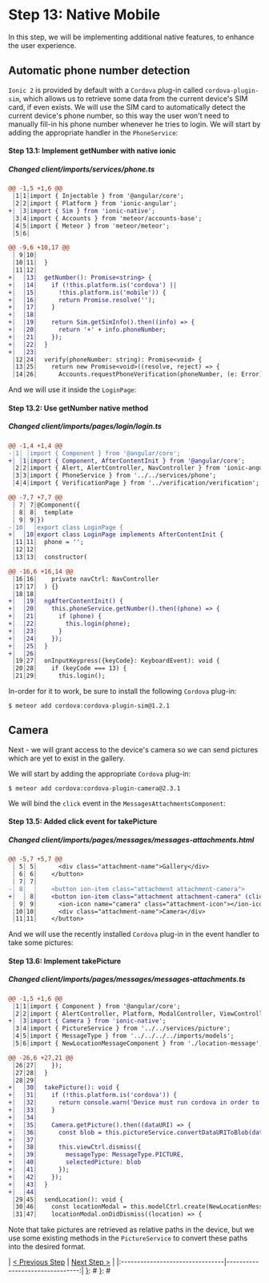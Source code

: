 [{]: <region> (header)
# Step 13: Native Mobile
[}]: #
[{]: <region> (body)
In this step, we will be implementing additional native features, to enhance the user experience.

## Automatic phone number detection

`Ionic 2` is provided by default with a `Cordova` plug-in called `cordova-plugin-sim`, which allows us to retrieve some data from the current device's SIM card, if even exists. We will use the SIM card to automatically detect the current device's phone number, so this way the user won't need to manually fill-in his phone number whenever he tries to login. We will start by adding the appropriate handler in the `PhoneService`:

[{]: <helper> (diff_step 13.1)
#### Step 13.1: Implement getNumber with native ionic

##### Changed client/imports/services/phone.ts
```diff
@@ -1,5 +1,6 @@
 ┊1┊1┊import { Injectable } from '@angular/core';
 ┊2┊2┊import { Platform } from 'ionic-angular';
+┊ ┊3┊import { Sim } from 'ionic-native';
 ┊3┊4┊import { Accounts } from 'meteor/accounts-base';
 ┊4┊5┊import { Meteor } from 'meteor/meteor';
 ┊5┊6┊
```
```diff
@@ -9,6 +10,17 @@
 ┊ 9┊10┊
 ┊10┊11┊  }
 ┊11┊12┊
+┊  ┊13┊  getNumber(): Promise<string> {
+┊  ┊14┊    if (!this.platform.is('cordova') ||
+┊  ┊15┊      !this.platform.is('mobile')) {
+┊  ┊16┊      return Promise.resolve('');
+┊  ┊17┊    }
+┊  ┊18┊
+┊  ┊19┊    return Sim.getSimInfo().then((info) => {
+┊  ┊20┊      return '+' + info.phoneNumber;
+┊  ┊21┊    });
+┊  ┊22┊  }
+┊  ┊23┊
 ┊12┊24┊  verify(phoneNumber: string): Promise<void> {
 ┊13┊25┊    return new Promise<void>((resolve, reject) => {
 ┊14┊26┊      Accounts.requestPhoneVerification(phoneNumber, (e: Error) => {
```
[}]: #

And we will use it inside the `LoginPage`:

[{]: <helper> (diff_step 13.2)
#### Step 13.2: Use getNumber native method

##### Changed client/imports/pages/login/login.ts
```diff
@@ -1,4 +1,4 @@
-┊1┊ ┊import { Component } from '@angular/core';
+┊ ┊1┊import { Component, AfterContentInit } from '@angular/core';
 ┊2┊2┊import { Alert, AlertController, NavController } from 'ionic-angular';
 ┊3┊3┊import { PhoneService } from '../../services/phone';
 ┊4┊4┊import { VerificationPage } from '../verification/verification';
```
```diff
@@ -7,7 +7,7 @@
 ┊ 7┊ 7┊@Component({
 ┊ 8┊ 8┊  template
 ┊ 9┊ 9┊})
-┊10┊  ┊export class LoginPage {
+┊  ┊10┊export class LoginPage implements AfterContentInit {
 ┊11┊11┊  phone = '';
 ┊12┊12┊
 ┊13┊13┊  constructor(
```
```diff
@@ -16,6 +16,14 @@
 ┊16┊16┊    private navCtrl: NavController
 ┊17┊17┊  ) {}
 ┊18┊18┊
+┊  ┊19┊  ngAfterContentInit() {
+┊  ┊20┊    this.phoneService.getNumber().then((phone) => {
+┊  ┊21┊      if (phone) {
+┊  ┊22┊        this.login(phone);
+┊  ┊23┊      }
+┊  ┊24┊    });
+┊  ┊25┊  }
+┊  ┊26┊
 ┊19┊27┊  onInputKeypress({keyCode}: KeyboardEvent): void {
 ┊20┊28┊    if (keyCode === 13) {
 ┊21┊29┊      this.login();
```
[}]: #

In-order for it to work, be sure to install the following `Cordova` plug-in:

    $ meteor add cordova:cordova-plugin-sim@1.2.1

## Camera

Next - we will grant access to the device's camera so we can send pictures which are yet to exist in the gallery.

We will start by adding the appropriate `Cordova` plug-in:

    $ meteor add cordova:cordova-plugin-camera@2.3.1

We will bind the `click` event in the `MessagesAttachmentsComponent`:

[{]: <helper> (diff_step 13.5)
#### Step 13.5: Added click event for takePicture

##### Changed client/imports/pages/messages/messages-attachments.html
```diff
@@ -5,7 +5,7 @@
 ┊ 5┊ 5┊      <div class="attachment-name">Gallery</div>
 ┊ 6┊ 6┊    </button>
 ┊ 7┊ 7┊
-┊ 8┊  ┊    <button ion-item class="attachment attachment-camera">
+┊  ┊ 8┊    <button ion-item class="attachment attachment-camera" (click)="takePicture()">
 ┊ 9┊ 9┊      <ion-icon name="camera" class="attachment-icon"></ion-icon>
 ┊10┊10┊      <div class="attachment-name">Camera</div>
 ┊11┊11┊    </button>
```
[}]: #

And we will use the recently installed `Cordova` plug-in in the event handler to take some pictures:

[{]: <helper> (diff_step 13.6)
#### Step 13.6: Implement takePicture

##### Changed client/imports/pages/messages/messages-attachments.ts
```diff
@@ -1,5 +1,6 @@
 ┊1┊1┊import { Component } from '@angular/core';
 ┊2┊2┊import { AlertController, Platform, ModalController, ViewController } from 'ionic-angular';
+┊ ┊3┊import { Camera } from 'ionic-native';
 ┊3┊4┊import { PictureService } from '../../services/picture';
 ┊4┊5┊import { MessageType } from '../../../../imports/models';
 ┊5┊6┊import { NewLocationMessageComponent } from './location-message';
```
```diff
@@ -26,6 +27,21 @@
 ┊26┊27┊    });
 ┊27┊28┊  }
 ┊28┊29┊
+┊  ┊30┊  takePicture(): void {
+┊  ┊31┊    if (!this.platform.is('cordova')) {
+┊  ┊32┊      return console.warn('Device must run cordova in order to take pictures');
+┊  ┊33┊    }
+┊  ┊34┊
+┊  ┊35┊    Camera.getPicture().then((dataURI) => {
+┊  ┊36┊      const blob = this.pictureService.convertDataURIToBlob(dataURI);
+┊  ┊37┊
+┊  ┊38┊      this.viewCtrl.dismiss({
+┊  ┊39┊        messageType: MessageType.PICTURE,
+┊  ┊40┊        selectedPicture: blob
+┊  ┊41┊      });
+┊  ┊42┊    });
+┊  ┊43┊  }
+┊  ┊44┊
 ┊29┊45┊  sendLocation(): void {
 ┊30┊46┊    const locationModal = this.modelCtrl.create(NewLocationMessageComponent);
 ┊31┊47┊    locationModal.onDidDismiss((location) => {
```
[}]: #

Note that take pictures are retrieved as relative paths in the device, but we use some existing methods in the `PictureService` to convert these paths into the desired format.

[}]: #
[{]: <region> (footer)
[{]: <helper> (nav_step)
| [< Previous Step](step12.md) | [Next Step >](step14.md) |
|:--------------------------------|--------------------------------:|
[}]: #
[}]: #
